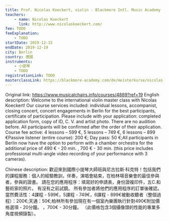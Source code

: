 ```yaml
---
title: Prof. Nicolas Koeckert, violin - Blackmore Intl. Music Academy
teachers:
	- name: Nicolas Koeckert
	  link: http://www.nicolaskoeckert.com/
fee: TODO
feeExplanation: 
	- TODO
startDate: 2019-12-15
endDate: 2019-12-19
city: Berlin
country: 德國
instruments:
	- 小提琴
	- TODO
registrationLink: TODO
masterclassLink: https://blackmore-academy.com/de/meisterkurse/nicolas-koeckert
---
```

Original link: https://www.musicalchairs.info/courses/4889?ref=19
English description:
Welcome to the international violin master class with Nicolas Koeckert! Our course services included: individual lessons, accompanist, closing concert, concert engagements in Berlin for the best participants, certificate of participation.
 Please include with your application: completed application form, copy of ID, C.
V.
 and artist photo.
There are no audition before.
 All participants will be confirmed after the order of their application.
 Course fee active: 4 lessons – 599 €, 5 lessons – 749 €, 6 lessons – 899 €Passive listener (entire course): 200 €; Day pass: 50 €;All participants in Berlin now have the option to perform with a chamber orchestra for the additional price of 490 € - 20 min.
, 700 € - 30 min.
 (this price includes professional multi-angle video recording of your performance with 3 cameras).


Chinese description:
歡迎來到國際小提琴大師班與尼古拉斯·科克特！包括我們的課程服務：個人的經驗教訓，伴奏，演唱會結束，在柏林場音樂會的最佳參與者，參與的證書。
請在您的應用程序：填寫好的申請表，身份證複印件，五C.和藝術家的照片。
有沒有之前試鏡。
所有參加者將他們的應用程序的訂單後確認。
當然費活性：4課程 -  599€，5課程 -  749€，6課程 -  899€被動收聽者（整個過程）：200€;天通：50€;柏林所有參加現在有一個室內樂團執行針對490€附加價格選項 -  20分鐘。
 ，700€ -  30分鐘。
 （此價格包含3個攝像頭的性能的專業多角度視頻錄製）。

